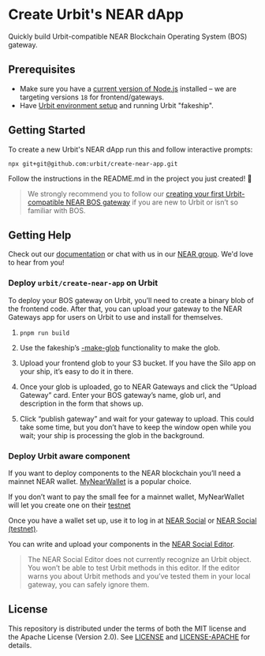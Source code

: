 # Create Urbit's NEAR dApp

Quickly build Urbit-compatible NEAR Blockchain Operating System (BOS) gateway.

## Prerequisites

- Make sure you have a [current version of Node.js](https://nodejs.org) installed – we are targeting versions `18` for frontend/gateways.
- Have [Urbit environment setup](https://docs.urbit.org/courses/environment#creating-a-fake-ship) and running Urbit "fakeship".

## Getting Started

To create a new Urbit's NEAR dApp run this and follow interactive prompts:

    npx git+git@github.com:urbit/create-near-app.git

Follow the instructions in the README.md in the project you just created! 🚀

> We strongly recommend you to follow our [creating your first Urbit-compatible NEAR BOS gateway](https://docs.urbit.org/) if you are new to Urbit or isn’t so familiar with BOS.

## Getting Help

Check out our [documentation](https://docs.urbit.org/) or chat with us in our [NEAR group](http://invite-group-link). We'd love to hear from you!

### Deploy `urbit/create-near-app` on Urbit

To deploy your BOS gateway on Urbit, you’ll need to create a binary blob of the frontend code. After that, you can upload your gateway to the NEAR Gateways app for users on Urbit to use and install for themselves.

1. `pnpm run build`

2. Use the fakeship’s [-make-glob](https://docs.urbit.org/userspace/apps/reference/dist/glob#-make-glob) functionality to make the glob.
3. Upload your frontend glob to your S3 bucket. If you have the Silo app on your ship, it’s easy to do it in there.
4. Once your glob is uploaded, go to NEAR Gateways and click the “Upload Gateway” card. Enter your BOS gateway’s name, glob url, and description in the form that shows up.
5. Click “publish gateway” and wait for your gateway to upload. This could take some time, but you don’t have to keep the window open while you wait; your ship is processing the glob in the background.

### Deploy Urbit aware component

If you want to deploy components to the NEAR blockchain you’ll need a mainnet NEAR wallet. [MyNearWallet](https://www.mynearwallet.com/) is a popular choice.

If you don’t want to pay the small fee for a mainnet wallet, MyNearWallet will let you create one on their [testnet](https://testnet.mynearwallet.com)

Once you have a wallet set up, use it to log in at [NEAR Social](https://near.social/) or [NEAR Social (testnet)](https://test.near.social/).

You can write and upload your components in the [NEAR Social Editor](https://near.social/edit).

> The NEAR Social Editor does not currently recognize an Urbit object. You won’t be able to test Urbit methods in this editor. If the editor warns you about Urbit methods and you’ve tested them in your local gateway, you can safely ignore them.

## License

This repository is distributed under the terms of both the MIT license and the Apache License (Version 2.0).
See [LICENSE](LICENSE) and [LICENSE-APACHE](LICENSE-APACHE) for details.
